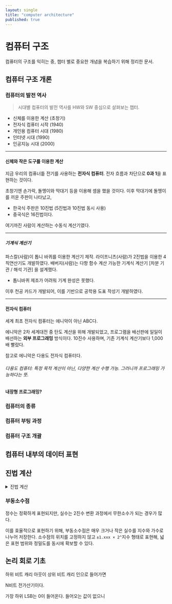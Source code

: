 ```yaml
---
layout: single
title: "computer architecture"
published: true
---
```


# 컴퓨터 구조

컴퓨터의 구조를 익히는 중, 챕터 별로 중요한 개념을 복습하기 위해 정리한 문서.

## 컴퓨터 구조 개론
### 컴퓨터의 발전 역사

> 시대별 컴퓨터의 발전 역사를 HW와 SW 중심으로 살펴보는 챕터.
* 신체를 이용한 계산  (초창기)
* 전자식 컴퓨터 시작  (1940)
* 개인용 컴퓨터 시대  (1980)
* 인터넷 시대         (1990)
* 인공지능 시대       (2000)

---

#### 신체와 작은 도구를 이용한 계산

지금 우리의 컴퓨너틑 전기를 사용하는 **전자식 컴퓨터**.
전자 흐름과 차단으로 **0과 1**을 표현하는 것이다.

초창기엔 손가락, 돌멩이와 막대기 등을 이용해 셈을 했을 것이다.
이후 막대기에 돌멩이를 끼운 주판이 나타났고,
* 한국식 주판은 10진법 (5진법과 10진법 동시 사용)
* 중국식은 16진법이다.

여기까진 사람이 계산하는 수동식 계산기였다.

---

##### 기계식 계산기

파스칼(사람)이 톱니 바퀴를 이용한 계산기 제작.
라이프니츠(사람)가 2진법을 이용한 4칙연산기도 개발하였다.
배버지(사람)는 다항 함수 계산 가능한 기계식 계산기 [차분 기관 / 해석 기관] 을 설계했다.
* 톱니바퀴 제조가 어려워 기계 완성은 못했다.

이후 천공 카드가 개발되어, 이를 기반으로 공학용 도표 작성기 개발하였다.

---

#### 전자식 컴퓨터

세계 최초 전자식 컴퓨터는 에니악이 아닌 ABC다.

에니악은 2차 세계대전 중 탄도 계산을 위해 개발되었고, 프로그램을 배선판에 일일이 배선하는 **외부 프로그래밍** 방식이다.
10진수 사용하며, 기존 기계식 계산기보다 1,000배 빨랐다.

참고로 에니악은 다용도 전자식 컴퓨터다.
###### 다용도 컴퓨터: 특정 목적 계산이 아닌, 다양한 계산 수행 가능. 그러니까 프로그래밍 가능하다는 뜻.

#### 내장형 프로그래밍?

### 컴퓨터의 종류
### 컴퓨터 부팅 과정
### 컴퓨터 구조 개괄

## 컴퓨터 내부의 데이터 표현
<!--
### 숫자 표현을 위한 진법(numeral system)의 원리 이해
### 컴퓨터 내부에서 사용하는 2진법과 8, 10, 16진법
### 각 진법 간의 변환 방법
### 정수와 실수의 표현 방법.
### 문자의 표현 방법
-->

## 진법 계산

<details>
<summary>진법 계산</summary>
<div>
<hr />

# 41.2 (10)
________________________________________________________________________

## [2진수 변환]
101001.0011

### [풀이]

### 정수
101001

### 실수
0011 (반복)


________________________________________________________________________

# 1001.1100 (2)
________________________________________________________________________

## [8진수 변환]
11.6

### [풀이]

### 정수
1001
1 001
001 001
11

### 실수
1100
110 0
6




## [16진수 변환]
9.C

### [풀이]

### 정수
1001
9

### 실수
1100
8+4 = C



________________________________________________________________________

# 1011.0110 (2)​
________________________________________________________________________

## [10진수 변환]


### [풀이]
11.375

### 정수
1011

1 -> 2의 3승 => 8 +
0 -> 2의 2승 => 0 + (0이므로 False)
1 -> 2의 1승 => 2 +
1 -> 2의 0승 => 1

==> 11

### 실수
0110

0 * 2의 -1승 = 0
1 * 2의 -2승 = 0.25 (1 / 4)
1 * 2의 -3승 = 0.125 (1 / 8)
0 * 2의 -4승 = 0

==> 0.375




## [8진수 변환]


### [풀이]

### 정수
1011

### 실수
0110





## [16진수 변환]


### [풀이]

### 정수
1011

### 실수
0110



________________________________________________________________________

# 7F(16)
________________________________________________________________________

## [8진수 변환]
177

### [풀이]

### 정수
7F
0111 1111 (2진수)

01 111 111
001 111 111
1 7 7


## [10진수 변환]
177

### [풀이]

### 정수
0111 1111

0 + 64 + 32 + 16 + 8 + 4 + 2 + 1 ==> 127



</div>
</details>






### 부동소수점

정수는 정확하게 표현되지만, 실수는 2진수 변환 과정에서 무한소수가 되는 경우가 많다.

이를 효율적으로 표현하기 위해, 부동소수점은 매우 크거나 작은 실수를 지수와 가수로 나누어 저장한다.
소수점의 위치를 고정하지 않고 ```±1.xxx × 2^```지수 형태로 표현해, 넓은 표현 범위와 정밀도를 동시에 확보할 수 있다.

## 논리 회로 기초

하위 비트 캐리 아웃이
상위 비트 캐리 인으로 들어가면

N비트 전가산기이다.

가장 하위 LSB는 0이 들어온다. 들어오는 값이 없으니


